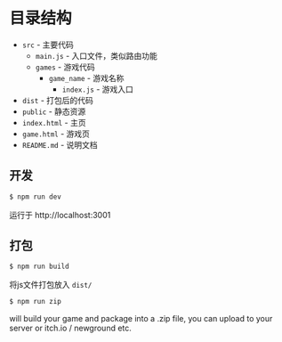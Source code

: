 # 目录结构

- `src` - 主要代码
    - `main.js` - 入口文件，类似路由功能
    - `games` - 游戏代码
      - `game_name` - 游戏名称
        - `index.js` - 游戏入口
- `dist` - 打包后的代码
- `public` - 静态资源
- `index.html` - 主页
- `game.html` - 游戏页
- `README.md` - 说明文档


## 开发

```sh
$ npm run dev
```

运行于 http://localhost:3001

## 打包

```sh
$ npm run build
```

将js文件打包放入 `dist/`

```sh
$ npm run zip
```

will build your game and package into a .zip file, you can upload to your server or itch.io / newground etc.